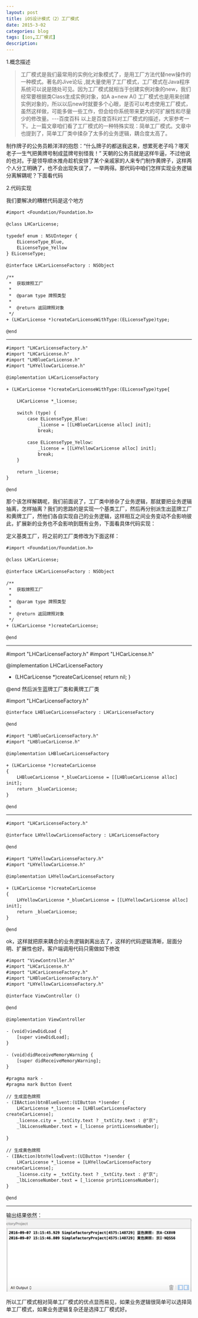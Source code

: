 ```yaml
---
layout: post
title: iOS设计模式（2）工厂模式
date: 2015-3-02
categories: blog
tags: [ios,工厂模式]
description: 
---
```



1.概念描述

>工厂模式是我们最常用的实例化对象模式了，是用工厂方法代替new操作的一种模式。著名的Jive论坛 ,就大量使用了工厂模式，工厂模式在Java程序系统可以说是随处可见。因为工厂模式就相当于创建实例对象的new，我们经常要根据类Class生成实例对象，如A a=new A() 工厂模式也是用来创建实例对象的，所以以后new时就要多个心眼，是否可以考虑使用工厂模式，虽然这样做，可能多做一些工作，但会给你系统带来更大的可扩展性和尽量少的修改量。---百度百科
以上是百度百科对工厂模式的描述，大家参考一下。上一篇文章咱们看了工厂模式的一种特殊实现：简单工厂模式。文章中也提到了，简单工厂类中揉杂了太多的业务逻辑，耦合度太高了。

制作牌子的公务员赖洋洋的抱怨：“什么牌子的都送我这来，想累死老子吗？哪天老子一生气把黄牌号制成蓝牌号别怪我！” 天朝的公务员就是这样牛逼，不过他说的也对。于是领导顺水推舟趁机安排了某个亲戚家的人来专门制作黄牌子，这样两个人分工明确了，也不会出现失误了，一举两得。那代码中咱们怎样实现业务逻辑分离解耦呢？下面看代码

2.代码实现

我们要解决的糟糕代码是这个地方

	#import <Foundation/Foundation.h>
	
	@class LHCarLicense;
	
	typedef enum : NSUInteger {
	    ELicenseType_Blue,
	    ELicenseType_Yellow
	} ELicenseType;
	
	@interface LHCarLicenseFactory : NSObject
	
	/**
	 *  获取牌照工厂
	 *
	 *  @param type 牌照类型
	 *
	 *  @return 返回牌照对象
	 */
	+ (LHCarLicense *)createCarLicenseWithType:(ELicenseType)type;
	
	@end
***
	#import "LHCarLicenseFactory.h"
	#import "LHCarLicense.h"
	#import "LHBlueCarLicense.h"
	#import "LHYellowCarLicense.h"
	
	@implementation LHCarLicenseFactory
	
	+ (LHCarLicense *)createCarLicenseWithType:(ELicenseType)type{
	
	    LHCarLicense *_license;
	
	    switch (type) {
	        case ELicenseType_Blue:
	            _license = [[LHBlueCarLicense alloc] init];
	            break;
	
	        case ELicenseType_Yellow:
	            _license = [[LHYellowCarLicense alloc] init];
	            break;
	    }
	
	    return _license;
	}
	
	@end
那个该怎样解耦呢，我们前面说了，工厂类中掺杂了业务逻辑，那就要把业务逻辑抽离，怎样抽离？我们的思路的是实现一个基类工厂，然后再分别派生出蓝牌工厂和黄牌工厂，然他们各自实现自己的业务逻辑，这样相互之间业务变动不会影响彼此，扩展新的业务也不会影响到既有业务，下面看具体代码实现：

定义基类工厂，将之前的工厂类修改为下面这样：

	#import <Foundation/Foundation.h>
	
	@class LHCarLicense;
	
	@interface LHCarLicenseFactory : NSObject
	
	/**
	 *  获取牌照工厂
	 *
	 *  @param type 牌照类型
	 *
	 *  @return 返回牌照对象
	 */
	+ (LHCarLicense *)createCarLicense;
	
	@end
***
#import "LHCarLicenseFactory.h"
#import "LHCarLicense.h"

@implementation LHCarLicenseFactory

+ (LHCarLicense *)createCarLicense{
    return nil;
}

@end
然后派生蓝牌工厂类和黄牌工厂类

#import "LHCarLicenseFactory.h"

	@interface LHBlueCarLicenseFactory : LHCarLicenseFactory
	
	@end
	
	#import "LHBlueCarLicenseFactory.h"
	#import "LHBlueCarLicense.h"
	
	@implementation LHBlueCarLicenseFactory
	
	+ (LHCarLicense *)createCarLicense
	{
	    LHBlueCarLicense *_blueCarLicense = [[LHBlueCarLicense alloc] init];
	    return _blueCarLicense;
	}
	
	@end

***
	#import "LHCarLicenseFactory.h"
	
	@interface LHYellowCarLicenseFactory : LHCarLicenseFactory
	
	@end
	
	#import "LHYellowCarLicenseFactory.h"
	#import "LHYellowCarLicense.h"
	
	@implementation LHYellowCarLicenseFactory
	
	+ (LHCarLicense *)createCarLicense
	{
	    LHYellowCarLicense *_blueCarLicense = [[LHYellowCarLicense alloc] init];
	    return _blueCarLicense;
	}
	
	@end
ok，这样就把原来耦合的业务逻辑剥离出去了，这样的代码逻辑清晰，层面分明、扩展性也好。客户端调用代码只需做如下修改

	#import "ViewController.h"
	#import "LHCarLicense.h"
	#import "LHCarLicenseFactory.h"
	#import "LHBlueCarLicenseFactory.h"
	#import "LHYellowCarLicenseFactory.h"
	
	@interface ViewController ()
	
	@end
	
	@implementation ViewController
	
	- (void)viewDidLoad {
	    [super viewDidLoad];
	}
	
	- (void)didReceiveMemoryWarning {
	    [super didReceiveMemoryWarning];
	}
	
	#pragma mark -
	#pragma mark Button Event
	
	// 生成蓝色牌照
	- (IBAction)btnBlueEvent:(UIButton *)sender {
	    LHCarLicense *_license = [LHBlueCarLicenseFactory createCarLicense];
	    _license.city = _txtCity.text ? _txtCity.text : @"京";
	    _lbLicenseNumber.text = [_license printLicenseNumber];
	
	}
	
	// 生成黄色牌照
	- (IBAction)btnYellowEvent:(UIButton *)sender {
	    LHCarLicense *_license = [LHYellowCarLicenseFactory createCarLicense];
	    _license.city = _txtCity.text ? _txtCity.text : @"京";
	    _lbLicenseNumber.text = [_license printLicenseNumber];
	}
	
	@end

----
输出结果依然：
![](/img/factory/2596339-2a462c7662a4116d.jpeg)


所以工厂模式相对简单工厂模式的优点显而易见，如果业务逻辑很简单可以选择简单工厂模式，如果业务逻辑复杂还是选择工厂模式好。